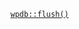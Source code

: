 <p><code><a href="https://developer.wordpress.org/reference/classes/wpdb/flush/">wpdb::flush()</a></code></p>
